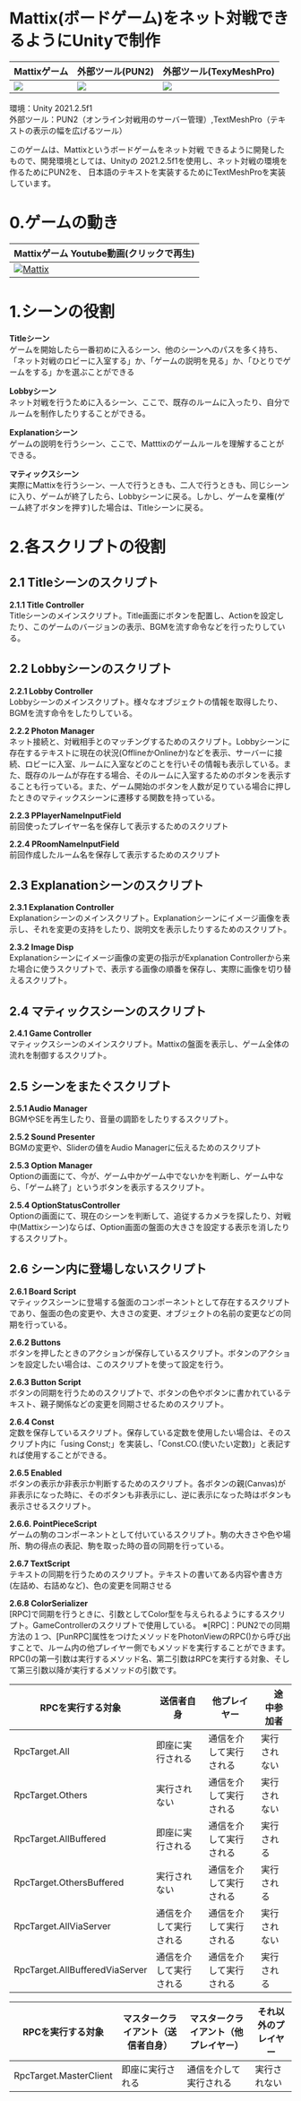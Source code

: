 # Mattix(ボードゲーム)をネット対戦できるようにUnityで制作

 | Mattixゲーム                        |  外部ツール(PUN2)            |  外部ツール(TexyMeshPro)          |
 | ----                               | ----                  | ----                  | 
 |<img src="https://user-images.githubusercontent.com/86358104/172784169-bd1c4c62-153c-488c-bc51-ba4df1bb2cf0.jpg" />| <img src="https://user-images.githubusercontent.com/86358104/172784215-0a991191-89c5-40d5-b0b0-1a65cd8dcb7a.jpg" />| <img src="https://user-images.githubusercontent.com/86358104/172784206-e7a3b794-7be7-4154-8c84-555abbe50843.jpg" />|
 

環境：Unity 2021.2.5f1  
外部ツール：PUN2（オンライン対戦用のサーバー管理）,TextMeshPro（テキストの表示の幅を広げるツール） 

このゲームは、Mattixというボードゲームをネット対戦
できるように開発したもので、開発環境としては、Unityの
2021.2.5f1を使用し、ネット対戦の環境を作るためにPUN2を、
日本語のテキストを実装するためにTextMeshProを実装しています。

# 0.ゲームの動き

 | Mattixゲーム Youtube動画(クリックで再生)            |
 | ----                                              |
 |[![Mattix](https://img.youtube.com/vi/405UuXExUAc/0.jpg)](https://www.youtube.com/watch?v=405UuXExUAc)|
 
# 1.シーンの役割
 
**Titleシーン**  
ゲームを開始したら一番初めに入るシーン、他のシーンへのパスを多く持ち、「ネット対戦のロビーに入室する」か、「ゲームの説明を見る」か、「ひとりでゲームをする」かを選ぶことができる  

**Lobbyシーン**  
ネット対戦を行うために入るシーン、ここで、既存のルームに入ったり、自分でルームを制作したりすることができる。  

**Explanationシーン**  
ゲームの説明を行うシーン、ここで、Matttixのゲームルールを理解することができる。  

**マティックスシーン**  
実際にMattixを行うシーン、一人で行うときも、二人で行うときも、同じシーンに入り、ゲームが終了したら、Lobbyシーンに戻る。しかし、ゲームを棄権(ゲーム終了ボタンを押す)した場合は、Titleシーンに戻る。

# 2.各スクリプトの役割
## 2.1 Titleシーンのスクリプト
**2.1.1 Title Controller**  
Titleシーンのメインスクリプト。Title画面にボタンを配置し、Actionを設定したり、このゲームのバージョンの表示、BGMを流す命令などを行ったりしている。  

## 2.2 Lobbyシーンのスクリプト
**2.2.1 Lobby Controller**  
Lobbyシーンのメインスクリプト。様々なオブジェクトの情報を取得したり、BGMを流す命令をしたりしている。  
 
**2.2.2 Photon Manager**   
ネット接続と、対戦相手とのマッチングするためのスクリプト。Lobbyシーンに存在するテキストに現在の状況(OfflineかOnlineか)などを表示、サーバーに接続、ロビーに入室、ルームに入室などのことを行いその情報も表示している。また、既存のルームが存在する場合、そのルームに入室するためのボタンを表示することも行っている。また、ゲーム開始のボタンを人数が足りている場合に押したときのマティックスシーンに遷移する関数を持っている。  

**2.2.3 PPlayerNameInputField**  
前回使ったプレイヤー名を保存して表示するためのスクリプト  

**2.2.4 PRoomNameInputField**  
前回作成したルーム名を保存して表示するためのスクリプト  

## 2.3 Explanationシーンのスクリプト
**2.3.1 Explanation Controller**  
Explanationシーンのメインスクリプト。Explanationシーンにイメージ画像を表示し、それを変更の支持をしたり、説明文を表示したりするためのスクリプト。  

**2.3.2 Image Disp**  
Explanationシーンにイメージ画像の変更の指示がExplanation Controllerから来た場合に使うスクリプトで、表示する画像の順番を保存し、実際に画像を切り替えるスクリプト。  

## 2.4 マティックスシーンのスクリプト
**2.4.1 Game Controller**  
マティックスシーンのメインスクリプト。Mattixの盤面を表示し、ゲーム全体の流れを制御するスクリプト。
## 2.5 シーンをまたぐスクリプト
**2.5.1 Audio Manager**  
BGMやSEを再生したり、音量の調節をしたりするスクリプト。  

**2.5.2 Sound Presenter**  
BGMの変更や、Sliderの値をAudio Managerに伝えるためのスクリプト  

**2.5.3 Option Manager**  
Optionの画面にて、今が、ゲーム中かゲーム中でないかを判断し、ゲーム中なら、「ゲーム終了」というボタンを表示するスクリプト。  

**2.5.4 OptionStatusController**  
Optionの画面にて、現在のシーンを判断して、追従するカメラを探したり、対戦中(Mattixシーン)ならば、Option画面の盤面の大きさを設定する表示を消したりするスクリプト。
## 2.6 シーン内に登場しないスクリプト
**2.6.1 Board Script**  
マティックスシーンに登場する盤面のコンポーネントとして存在するスクリプトであり、盤面の色の変更や、大きさの変更、オブジェクトの名前の変更などの同期を行っている。  

**2.6.2 Buttons**  
ボタンを押したときのアクションが保存しているスクリプト。ボタンのアクションを設定したい場合は、このスクリプトを使って設定を行う。  

**2.6.3 Button Script**  
ボタンの同期を行うためのスクリプトで、ボタンの色やボタンに書かれているテキスト、親子関係などの変更を同期させるためのスクリプト。  

**2.6.4 Const**  
定数を保存しているスクリプト。保存している定数を使用したい場合は、そのスクリプト内に「using Const;」を実装し、「Const.CO.(使いたい定数)」と表記すれば使用することができる。  

**2.6.5 Enabled**  
ボタンの表示か非表示か判断するためのスクリプト。各ボタンの親(Canvas)が非表示になった時に、そのボタンも非表示にし、逆に表示になった時はボタンも表示させるスクリプト。  

**2.6.6. PointPieceScript**  
ゲームの駒のコンポーネントとして付いているスクリプト。駒の大きさや色や場所、駒の得点の表記、駒を取った時の音の同期を行っている。  

**2.6.7 TextScript**  
テキストの同期を行うためのスクリプト。テキストの書いてある内容や書き方(左詰め、右詰めなど)、色の変更を同期させる  

**2.6.8 ColorSerializer**  
[RPC]で同期を行うときに、引数としてColor型を与えられるようにするスクリプト。GameControllerのスクリプトで使用している。
※[RPC]：PUN2での同期方法の１つ、[PunRPC]属性をつけたメソッドをPhotonViewのRPC()から呼び出すことで、ルーム内の他プレイヤー側でもメソッドを実行することができます。RPC()の第一引数は実行するメソッド名、第二引数はRPCを実行する対象、そして第三引数以降が実行するメソッドの引数です。

| RPCを実行する対象                   |  送信者自身            |  他プレイヤー          |　途中参加者     |
| ----                               | ----                  | ----                  | ----           |
| RpcTarget.All　　                  |  即座に実行される      |  通信を介して実行される |	実行されない     |
| RpcTarget.Others　　               | 実行されない	          | 通信を介して実行される | 実行されない     |
| RpcTarget.AllBuffered　　          |  即座に実行される      | 通信を介して実行される | 実行される       |
| RpcTarget.OthersBuffered          |  実行されない          | 通信を介して実行される | 実行される       |
| RpcTarget.AllViaServer            |  通信を介して実行される | 通信を介して実行される | 実行されない     |
| RpcTarget.AllBufferedViaServer    |  通信を介して実行される | 通信を介して実行される | 実行される       |

| RPCを実行する対象                   |  マスタークライアント（送信者自身） | マスタークライアント（他プレイヤー）| それ以外のプレイヤー |
| ----                               | ----                             | ----                            | ----                |
| RpcTarget.MasterClient             |  即座に実行される                 | 通信を介して実行される             | 実行されない        |
